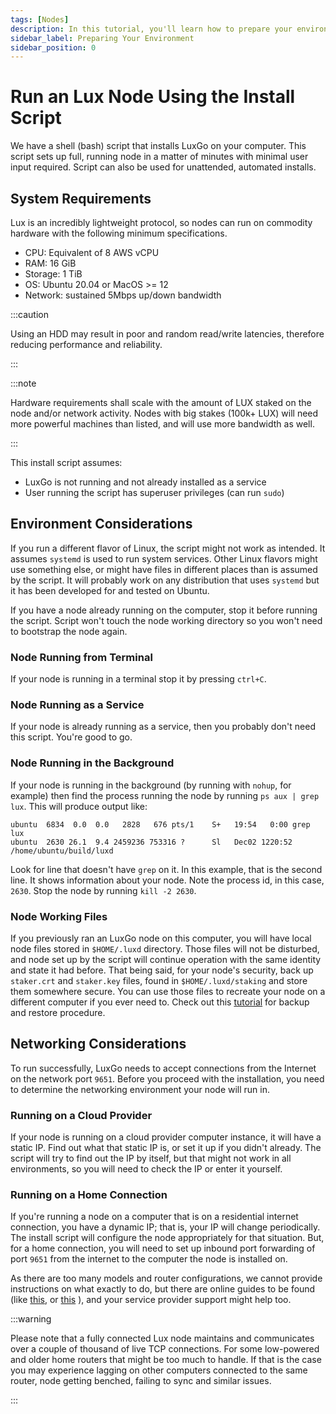 ```yaml
---
tags: [Nodes]
description: In this tutorial, you'll learn how to prepare your environment for LuxGo installation and configure your network settings.
sidebar_label: Preparing Your Environment
sidebar_position: 0
---
```


# Run an Lux Node Using the Install Script

We have a shell (bash) script that installs LuxGo on your computer. This
script sets up full, running node in a matter of minutes with minimal user input
required. Script can also be used for unattended, automated installs.

## System Requirements

Lux is an incredibly lightweight protocol, so nodes can run on commodity
hardware with the following minimum specifications. 

- CPU: Equivalent of 8 AWS vCPU
- RAM: 16 GiB
- Storage: 1 TiB
- OS: Ubuntu 20.04 or MacOS &gt;= 12
- Network: sustained 5Mbps up/down bandwidth

:::caution

Using an HDD may result in poor and random read/write latencies,
therefore reducing performance and reliability.

:::

:::note

Hardware requirements shall scale with the amount of LUX staked on
the node and/or network activity. Nodes with big stakes (100k+ LUX) will need
more powerful machines than listed, and will use more bandwidth as well.

:::

This install script assumes:

- LuxGo is not running and not already installed as a service
- User running the script has superuser privileges (can run `sudo`)

## Environment Considerations

If you run a different flavor of Linux, the script might not work as intended.
It assumes `systemd` is used to run system services. Other Linux flavors might
use something else, or might have files in different places than is assumed by
the script. It will probably work on any distribution that uses `systemd` but it
has been developed for and tested on Ubuntu.

If you have a node already running on the computer, stop it before running the
script. Script won't touch the node working directory so you won't need to
bootstrap the node again.

### Node Running from Terminal

If your node is running in a terminal stop it by pressing `ctrl+C`.

### Node Running as a Service

If your node is already running as a service, then you probably don't need this
script. You're good to go.

### Node Running in the Background

If your node is running in the background (by running with `nohup`, for example)
then find the process running the node by running `ps aux | grep lux`.
This will produce output like:

```text
ubuntu  6834  0.0  0.0   2828   676 pts/1    S+   19:54   0:00 grep lux
ubuntu  2630 26.1  9.4 2459236 753316 ?      Sl   Dec02 1220:52 /home/ubuntu/build/luxd
```

Look for line that doesn't have `grep` on it. In this example, that is the
second line. It shows information about your node. Note the process id, in this
case, `2630`. Stop the node by running `kill -2 2630`.

### Node Working Files

If you previously ran an LuxGo node on this computer, you will have local
node files stored in `$HOME/.luxd` directory. Those files will not be
disturbed, and node set up by the script will continue operation with the same
identity and state it had before. That being said, for your node's security,
back up `staker.crt` and `staker.key` files, found in
`$HOME/.luxd/staking` and store them somewhere secure. You can use those
files to recreate your node on a different computer if you ever need to. Check
out this [tutorial](/nodes/maintain/node-backup-and-restore.md) for backup and
restore procedure.

## Networking Considerations

To run successfully, LuxGo needs to accept connections from the Internet
on the network port `9651`. Before you proceed with the installation, you need
to determine the networking environment your node will run in.

### Running on a Cloud Provider

If your node is running on a cloud provider computer instance, it will have a
static IP. Find out what that static IP is, or set it up if you didn't already.
The script will try to find out the IP by itself, but that might not work in all
environments, so you will need to check the IP or enter it yourself.

### Running on a Home Connection

If you're running a node on a computer that is on a residential internet
connection, you have a dynamic IP; that is, your IP will change periodically.
The install script will configure the node appropriately for that situation.
But, for a home connection, you will need to set up inbound port forwarding of
port `9651` from the internet to the computer the node is installed on.

As there are too many models and router configurations, we cannot provide
instructions on what exactly to do, but there are online guides to be found
(like
[this](https://www.noip.com/support/knowledgebase/general-port-forwarding-guide/),
or [this](https://www.howtogeek.com/66214/how-to-forward-ports-on-your-router/)
), and your service provider support might help too.

:::warning

Please note that a fully connected Lux node maintains and communicates
over a couple of thousand of live TCP connections. For some low-powered and
older home routers that might be too much to handle. If that is the case you may
experience lagging on other computers connected to the same router, node getting
benched, failing to sync and similar issues.

:::
